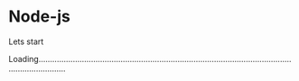 # Node-js
Lets start 


Loading........................................................................................................................................
